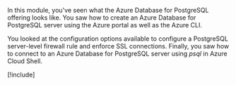 In this module, you've seen what the Azure Database for PostgreSQL offering looks like. You saw how to create an Azure Database for PostgreSQL server using the Azure portal as well as the Azure CLI.

You looked at the configuration options available to configure a PostgreSQL server-level firewall rule and enforce SSL connections. Finally, you saw how to connect to an Azure Database for PostgreSQL server using _psql_ in Azure Cloud Shell.

[!include[](../../../includes/azure-sandbox-cleanup.md)]
